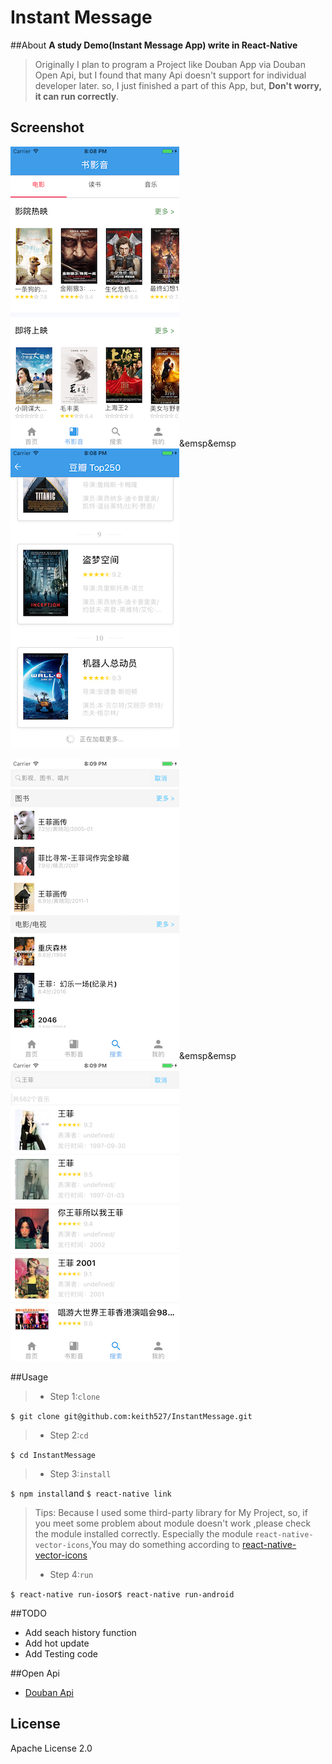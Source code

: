 # Instant Message
##About
**A study Demo(Instant Message App) write in React-Native**
>Originally I plan to program a Project like Douban App via Douban Open Api, but I found that many Api doesn't support for individual developer later. so, I just finished a part of this App, but, **Don't worry, it can run correctly**.

## Screenshot 

![movie_nav](./Screenshot/movie_nav.png)&emsp&emsp
![movie_top](./Screenshot/movie_top.png)

![search_index](./Screenshot/search_index.png)&emsp&emsp
![search_music](./Screenshot/search_music.png)

##Usage
>- Step 1:`clone`
>
 `$ git clone git@github.com:keith527/InstantMessage.git`
> - Step 2:`cd`
> 
 `$ cd InstantMessage`
> - Step 3:`install`
> 
 `$ npm install`and
 `$ react-native link` 
 
> Tips: Because I used some third-party library for My Project, so, if you meet some problem about module doesn't work ,please check the module installed correctly. Especially the module `react-native-vector-icons`,You may do something according to [react-native-vector-icons](https://github.com/oblador/react-native-vector-icons)
> 
> 
> - Step 4:`run`
> 
 `$ react-native run-ios`or`$ react-native run-android`

##TODO

- Add seach history function
- Add hot update
- Add Testing code

##Open Api

- [Douban Api](https://developers.douban.com/wiki/?title=api_v2)


## License

Apache License 2.0




